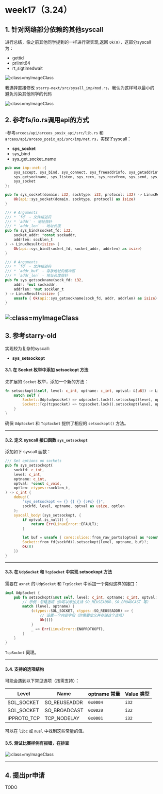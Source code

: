 # week17（3.24）

## 1. 针对网络部分依赖的其他syscall
进行总结，像之前其他同学提到的一样进行空实现,返回 `Ok(0)`，这部分syscall为：
- gettid
- prlimit64
- rt_sigtimedwait

![](../../asserts/0324/0.jpg ':class=myImageClass')

我选择直接修改 `starry-next/src/sysall_imp/mod.rs`，我认为这样可以最小的避免污染其他同学的代码

![](../../asserts/0324/1.jpg ':class=myImageClass')


## 2. 参考fs/io.rs调用api的方式
-参考`arceos/api/arceos_posix_api/src/lib.rs` 和 `arceos/api/arceos_posix_api/src/imp/net.rs`，实现了syscall：
- **sys_socket**
- sys_bind
- sys_get_socket_name

```rust
pub use imp::net::{
    sys_accept, sys_bind, sys_connect, sys_freeaddrinfo, sys_getaddrinfo, sys_getpeername,
    sys_getsockname, sys_listen, sys_recv, sys_recvfrom, sys_send, sys_sendto, sys_shutdown,
    sys_socket
};
```
```rust
pub fn sys_socket(domain: i32, socktype: i32, protocol: i32) -> LinuxResult<isize> {
    Ok(api::sys_socket(domain, socktype, protocol) as isize)
}

/// # Arguments
/// * `fd` - 文件描述符
/// * `addr` - 地址指针
/// * `addr_len` - 地址长度
pub fn sys_bind(socket_fd: i32,
    socket_addr: *const sockaddr,
    addrlen: socklen_t
) -> LinuxResult<isize> {
    Ok(api::sys_bind(socket_fd, socket_addr, addrlen) as isize)
}

/// # Arguments
/// * `fd` - 文件描述符
/// * `addr_buf` - 存放地址的缓冲区
/// * `addr_len` - 地址长度指针
pub fn sys_getsockname(sock_fd: i32,
    addr: *mut sockaddr,
    addrlen: *mut socklen_t
) -> LinuxResult<isize> {
    unsafe { Ok(api::sys_getsockname(sock_fd, addr, addrlen) as isize) }
}
```


![](../../asserts/0324/2.jpg ':class=myImageClass')
---
## 3. 参考starry-old
实现较为复杂的syscall:
- **sys_setsockopt**

#### 3.1. **在 Socket 枚举中添加 setsockopt 方法**

先扩展的 `Socket` 枚举，添加一个新的方法：

```rust
fn setsockopt(&self, level: c_int, optname: c_int, optval: &[u8]) -> LinuxResult {
    match self {
        Socket::Udp(udpsocket) => udpsocket.lock().setsockopt(level, optname, optval),
        Socket::Tcp(tcpsocket) => tcpsocket.lock().setsockopt(level, optname, optval),
    }
}
```

确保 `UdpSocket` 和 `TcpSocket` 提供了相应的 `setsockopt()` 方法。

---

#### 3.2. **定义 syscall 接口函数 `sys_setsockopt`**

添加如下 syscall 函数：

```rust
/// Set options on sockets
pub fn sys_setsockopt(
    sockfd: c_int,
    level: c_int,
    optname: c_int,
    optval: *const c_void,
    optlen: ctypes::socklen_t,
) -> c_int {
    debug!(
        "sys_setsockopt <= {} {} {} {:#x} {}",
        sockfd, level, optname, optval as usize, optlen
    );
    syscall_body!(sys_setsockopt, {
        if optval.is_null() {
            return Err(LinuxError::EFAULT);
        }

        let buf = unsafe { core::slice::from_raw_parts(optval as *const u8, optlen as usize) };
        Socket::from_fd(sockfd)?.setsockopt(level, optname, buf)?;
        Ok(0)
    })
}
```

---

#### 3.3. **在 `UdpSocket` 和 `TcpSocket` 中实现 setsockopt 方法**

需要在 `axnet` 的 `UdpSocket` 和 `TcpSocket` 中添加一个类似这样的接口：

```rust
impl UdpSocket {
    pub fn setsockopt(&mut self, level: c_int, optname: c_int, optval: &[u8]) -> LinuxResult {
        // 示例：忽略选项（你可以添加支持 SO_REUSEADDR、SO_BROADCAST 等）
        match (level, optname) {
            (ctypes::SOL_SOCKET, ctypes::SO_REUSEADDR) => {
                // 设置一个内部字段（你需要定义并存储这个选项）
                Ok(())
            }
            _ => Err(LinuxError::ENOPROTOOPT),
        }
    }
}
```

`TcpSocket` 同理。

---

#### 3.4. **支持的选项结构**

可能会遇到以下常见选项（按需支持）：

| Level             | Name               | optname 常量       | Value 类型  |
|------------------|--------------------|--------------------|-------------|
| SOL_SOCKET       | SO_REUSEADDR       | `0x0004`           | `i32`       |
| SOL_SOCKET       | SO_BROADCAST       | `0x0020`           | `i32`       |
| IPPROTO_TCP      | TCP_NODELAY        | `0x0001`           | `i32`       |

可以在 `libc` 或 `musl` 中找到这些常量的值。

#### 3.5. **测试比赛样例有报错，在排查**

![](../../asserts/0324/3.jpg ':class=myImageClass')

---


## 4. 提出pr申请

TODO